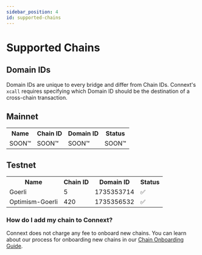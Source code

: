 ```yaml
---
sidebar_position: 4
id: supported-chains
---
```


# Supported Chains

## Domain IDs

Domain IDs are unique to every bridge and differ from Chain IDs. Connext's `xcall` requires specifying which Domain ID should be the destination of a cross-chain transaction.

## Mainnet

<table>
  <tr>
    <th>Name</th>
    <th>Chain ID</th>
    <th>Domain ID</th>
    <th>Status</th>
  </tr>
  <tr>
    <td>SOON™</td>
    <td>SOON™</td>
    <td>SOON™</td>
    <td>SOON™</td>
  </tr>
</table>

## Testnet

<table>
  <tr>
    <th>Name</th>
    <th>Chain ID</th>
    <th>Domain ID</th>
    <th>Status</th>
  </tr>
  <tr>
    <td>Goerli</td>
    <td>5</td>
    <td>1735353714</td>
    <td>✅</td>
  </tr>
  <tr>
    <td>Optimism-Goerli</td>
    <td>420</td>
    <td>1735356532</td>
    <td>✅</td>
  </tr>
</table>

### How do I add my chain to Connext?

Connext does not charge any fee to onboard new chains.
You can learn about our process for onboarding new chains in our [Chain Onboarding Guide](https://www.notion.so/connext/How-can-Connext-Bridge-add-my-Chain-fa8b43cac720467a88b5c94f81804091).
